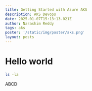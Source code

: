 ```yaml
---
title: Getting Started with Azure AKS
description: AKS Devops
date: 2025-01-07T15:13:13.021Z
author: Narashim Reddy
tags: aks
poster: '/static/img/poster/aks.png'
layout: posts
---
```


# Hello world
```bash
ls -la
```

ABCD